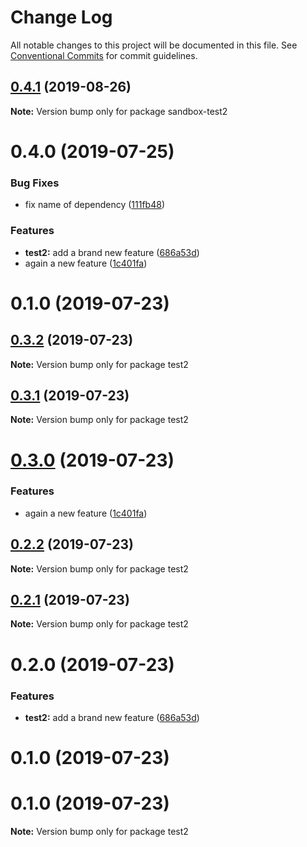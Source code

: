 # Change Log

All notable changes to this project will be documented in this file.
See [Conventional Commits](https://conventionalcommits.org) for commit guidelines.

## [0.4.1](https://github.com/reno-xjb/sandbox/compare/sandbox-test2@0.4.0...sandbox-test2@0.4.1) (2019-08-26)

**Note:** Version bump only for package sandbox-test2





# 0.4.0 (2019-07-25)


### Bug Fixes

* fix name of dependency ([111fb48](https://github.com/reno-xjb/sandbox/commit/111fb48))


### Features

* **test2:** add a brand new feature ([686a53d](https://github.com/reno-xjb/sandbox/commit/686a53d))
* again a new feature ([1c401fa](https://github.com/reno-xjb/sandbox/commit/1c401fa))



# 0.1.0 (2019-07-23)





## [0.3.2](https://github.com/reno-xjb/sandbox/compare/test2@0.3.0...test2@0.3.2) (2019-07-23)

**Note:** Version bump only for package test2





## [0.3.1](https://github.com/reno-xjb/sandbox/compare/test2@0.3.0...test2@0.3.1) (2019-07-23)

**Note:** Version bump only for package test2





# [0.3.0](https://github.com/reno-xjb/sandbox/compare/test2@0.2.2...test2@0.3.0) (2019-07-23)


### Features

* again a new feature ([1c401fa](https://github.com/reno-xjb/sandbox/commit/1c401fa))





## [0.2.2](https://github.com/reno-xjb/sandbox/compare/test2@0.2.1...test2@0.2.2) (2019-07-23)

**Note:** Version bump only for package test2





## [0.2.1](https://github.com/reno-xjb/sandbox/compare/test2@0.2.0...test2@0.2.1) (2019-07-23)

**Note:** Version bump only for package test2





# 0.2.0 (2019-07-23)


### Features

* **test2:** add a brand new feature ([686a53d](https://github.com/reno-xjb/sandbox/commit/686a53d))



# 0.1.0 (2019-07-23)





# 0.1.0 (2019-07-23)

**Note:** Version bump only for package test2
